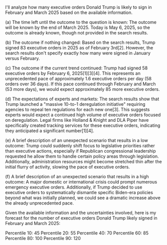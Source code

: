 I'll analyze how many executive orders Donald Trump is likely to sign in February and March 2025 based on the available information.

(a) The time left until the outcome to the question is known:
The outcome will be known by the end of March 2025. Today is May 6, 2025, so the outcome is already known, though not provided in the search results.

(b) The outcome if nothing changed:
Based on the search results, Trump signed 83 executive orders in 2025 as of February 3rd[2]. However, the search results don't specify exactly how many were signed in January versus February.

(c) The outcome if the current trend continued:
Trump had signed 58 executive orders by February 6, 2025[1][3][4]. This represents an unprecedented pace of approximately 1.6 executive orders per day (58 orders over 36 days). If this pace continued through February and March (53 more days), we would expect approximately 85 more executive orders.

(d) The expectations of experts and markets:
The search results show that Trump launched a "massive 10-to-1 deregulation initiative" requiring agencies to repeal ten regulations for each new one[3]. This suggests experts would expect a continued high volume of executive orders focused on deregulation. Legal firms like Holland & Knight and DLA Piper have specifically created tracking services for these executive orders, indicating they anticipated a significant number[1][4].

(e) A brief description of an unexpected scenario that results in a low outcome:
Trump could suddenly shift focus to legislative priorities rather than executive actions, especially if Republican congressional leadership requested he allow them to handle certain policy areas through legislation. Additionally, administration resources might become stretched thin after the initial flurry of activity, slowing the pace of executive orders.

(f) A brief description of an unexpected scenario that results in a high outcome:
A major domestic or international crisis could prompt numerous emergency executive orders. Additionally, if Trump decided to use executive orders to systematically dismantle specific Biden-era policies beyond what was initially planned, we could see a dramatic increase above the already unprecedented pace.

Given the available information and the uncertainties involved, here is my forecast for the number of executive orders Donald Trump likely signed in February and March 2025:

Percentile 10: 45
Percentile 20: 55
Percentile 40: 70
Percentile 60: 85
Percentile 80: 100
Percentile 90: 120